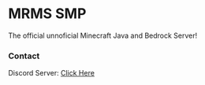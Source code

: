 <h1>MRMS SMP</h1>
<p>The official unnoficial Minecraft Java and Bedrock Server!</p>
<h3>Contact</h3>
<p>Discord Server: <a href="https://discord.gg/amc692KPqJ">Click Here</a></p>

